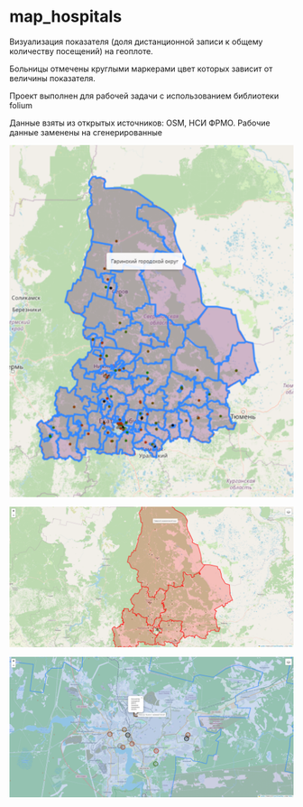 # map_hospitals
Визуализация показателя (доля дистанционной записи к общему количеству посещений) на геоплоте.

Больницы отмечены круглыми маркерами цвет которых зависит от величины показателя.

Проект выполнен для рабочей задачи с использованием библиотеки folium

Данные взяты из открытых источников: OSM, НСИ ФРМО. Рабочие данные заменены на сгенерированные

![Общий вид](/images/2023-09-04_22-22-29.png)

![Административные округа](/images/2023-09-04_22-27-59.png)

![Вид вблизи](/images/2023-09-04_22-28-24.png)
